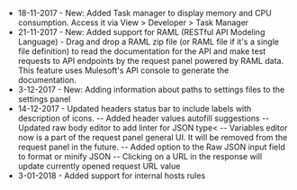 - 18-11-2017 - New: Added Task manager to display memory and CPU consumption. Access it via View > Developer > Task Manager
- 21-11-2017 - New: Added support for RAML (RESTful API Modeling Language) - Drag and drop a RAML zip file (or RAML file if it's a single file definition) to read the documentation for the API and make test requests to API endpoints by the request panel powered by RAML data. This feature uses Mulesoft's API console to generate the documentation.
- 3-12-2017 - New: Adding information about paths to settings files to the settings panel
- 14-12-2017 - Updated headers status bar to include labels with description of icons.
-- Added header values autofill suggestions
-- Updated raw body editor to add linter for JSON type<
-- Variables editor now is a part of the request panel general UI. It will be removed from the request panel in the future.
-- Added option to the Raw JSON input field to format or minify JSON
-- Clicking on a URL in the response will update currently opened request URL value
- 3-01-2018 - Added support for internal hosts rules

